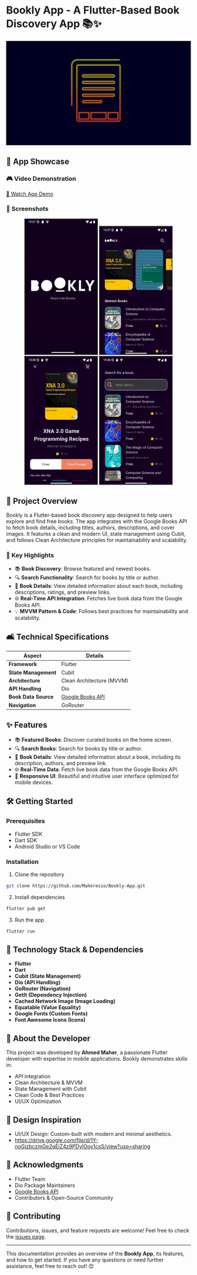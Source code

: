 # Bookly App - A Flutter-Based Book Discovery App 📚✨

![Bookly App Banner](banner.jpg)

## 🎥 App Showcase

### 🎮 Video Demonstration
[🎥 Watch App Demo](https://drive.google.com/file/d/1uyLTBWTL45-osJlSXxGB_5PRnRenOB5d/view?usp=sharing)

### 📱 Screenshots
<p align="center">
  <img src="1.png" width="200" />
  <img src="2.png" width="200" />
  <img src="3.png" width="200" />
  <img src="4.png" width="200" />
</p>

## 🚀 Project Overview

Bookly is a Flutter-based book discovery app designed to help users explore and find free books. The app integrates with the Google Books API to fetch book details, including titles, authors, descriptions, and cover images. It features a clean and modern UI, state management using Cubit, and follows Clean Architecture principles for maintainability and scalability.

### 🔑 Key Highlights
- 📚 **Book Discovery**: Browse featured and newest books.
- 🔍 **Search Functionality**: Search for books by title or author.
- 📖 **Book Details**: View detailed information about each book, including descriptions, ratings, and preview links.
- 🌐 **Real-Time API Integration**: Fetches live book data from the Google Books API.
- 💡 **MVVM Pattern & Code**: Follows best practices for maintainability and scalability.

## 🛋️ Technical Specifications

| Aspect | Details |
|--------|---------|
| **Framework** | Flutter |
| **State Management** | Cubit |
| **Architecture** | Clean Architecture (MVVM) |
| **API Handling** | Dio |
| **Book Data Source** | [Google Books API](https://developers.google.com/books) |
| **Navigation** | GoRouter |

## ✨ Features

- 📚 **Featured Books**: Discover curated books on the home screen.
- 🔍 **Search Books**: Search for books by title or author.
- 📖 **Book Details**: View detailed information about a book, including its description, authors, and preview link.
- 🌐 **Real-Time Data**: Fetch live book data from the Google Books API.
- 📱 **Responsive UI**: Beautiful and intuitive user interface optimized for mobile devices.

## 🛠️ Getting Started

### Prerequisites
- Flutter SDK
- Dart SDK
- Android Studio or VS Code

### Installation
1. Clone the repository
```bash
git clone https://github.com/Maheresio/Bookly-App.git
```

2. Install dependencies
```bash
flutter pub get
```

3. Run the app
```bash
flutter run
```

## 🤝 Technology Stack & Dependencies
- **Flutter**
- **Dart**
- **Cubit (State Management)**
- **Dio (API Handling)**
- **GoRouter (Navigation)**
- **GetIt (Dependency Injection)**
- **Cached Network Image (Image Loading)**
- **Equatable (Value Equality)**
- **Google Fonts (Custom Fonts)**
- **Font Awesome Icons (Icons)**

## 🤝 About the Developer
This project was developed by **Ahmed Maher**, a passionate Flutter developer with expertise in  mobile applications. Bookly demonstrates skills in:
- API integration
- Clean Architecture & MVVM
- State Management with Cubit
- Clean Code & Best Practices
- UI/UX Optimization

## 🎨 Design Inspiration
- UI/UX Design: Custom-built with modern and minimal aesthetics.
- https://drive.google.com/file/d/1Y-noGizbczmGe2qEiZ4z9PDyIOoy1csS/view?usp=sharing

## 💪 Acknowledgments
- Flutter Team
- Dio Package Maintainers
- [Google Books API](https://developers.google.com/books)
- Contributors & Open-Source Community

## 🙏 Contributing
Contributions, issues, and feature requests are welcome! Feel free to check the [issues page](https://github.com/ahmed-gamal517/bookly-app/issues).

---

This documentation provides an overview of the **Bookly App**, its features, and how to get started. If you have any questions or need further assistance, feel free to reach out! 😊
